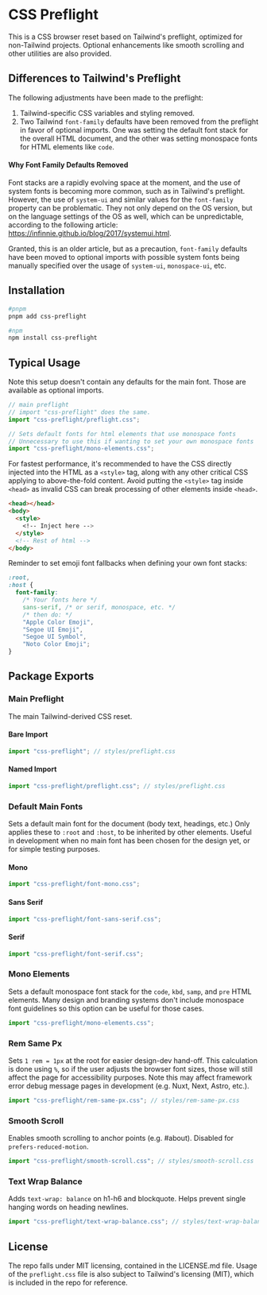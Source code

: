 # CSS Preflight

This is a CSS browser reset based on Tailwind's preflight, optimized for
non-Tailwind projects. Optional enhancements like smooth scrolling and
other utilities are also provided.

## Differences to Tailwind's Preflight

The following adjustments have been made to the preflight:

1. Tailwind-specific CSS variables and styling removed.
2. Two Tailwind `font-family` defaults have been removed from the
   preflight in favor of optional imports. One was setting the
   default font stack for the overall HTML document, and the other
   was setting monospace fonts for HTML elements like `code`.

#### Why Font Family Defaults Removed

Font stacks are a rapidly evolving space at the moment, and the use of
system fonts is becoming more common, such as in Tailwind's
preflight. However, the use of `system-ui` and similar values for the `font-family`
property can be problematic. They not only depend on the OS version,
but on the language settings of the OS as well, which can be unpredictable,
according to the following article: https://infinnie.github.io/blog/2017/systemui.html.

Granted, this is an older article, but as a precaution, `font-family` defaults
have been moved to optional imports with possible system fonts being manually
specified over the usage of `system-ui`, `monospace-ui`, etc.

## Installation

```bash
#pnpm
pnpm add css-preflight

#npm
npm install css-preflight
```

## Typical Usage

Note this setup doesn't contain any defaults for the main font. Those are
available as optional imports.

```javascript
// main preflight
// import "css-preflight" does the same.
import "css-preflight/preflight.css";

// Sets default fonts for html elements that use monospace fonts
// Unnecessary to use this if wanting to set your own monospace fonts
import "css-preflight/mono-elements.css";
```

For fastest performance, it's recommended to have the CSS directly
injected into the HTML as a `<style>` tag, along with any other critical
CSS applying to above-the-fold content. Avoid putting the `<style>` tag
inside `<head>` as invalid CSS can break processing of other elements
inside `<head>`.

```html
<head></head>
<body>
  <style>
    <!-- Inject here -->
  </style>
  <!-- Rest of html -->
</body>
```

Reminder to set emoji font fallbacks when defining your own
font stacks:

```css
:root,
:host {
  font-family:
    /* Your fonts here */
    sans-serif, /* or serif, monospace, etc. */
    /* then do: */
    "Apple Color Emoji",
    "Segoe UI Emoji",
    "Segoe UI Symbol",
    "Noto Color Emoji";
}
```

## Package Exports

### Main Preflight

The main Tailwind-derived CSS reset.

#### Bare Import

```javascript
import "css-preflight"; // styles/preflight.css
```

#### Named Import

```javascript
import "css-preflight/preflight.css"; // styles/preflight.css
```

### Default Main Fonts

Sets a default main font for the document (body text, headings, etc.) Only applies these
to `:root` and `:host`, to be inherited by other elements. Useful in development when
no main font has been chosen for the design yet, or for simple testing purposes.

#### Mono

```javascript
import "css-preflight/font-mono.css";
```

#### Sans Serif

```javascript
import "css-preflight/font-sans-serif.css";
```

#### Serif

```javascript
import "css-preflight/font-serif.css";
```

### Mono Elements

Sets a default monospace font stack for the `code`, `kbd`, `samp`, and `pre`
HTML elements. Many design and branding systems don't include
monospace font guidelines so this option can be useful for those cases.

```javascript
import "css-preflight/mono-elements.css";
```

### Rem Same Px

Sets `1 rem = 1px` at the root for easier design-dev hand-off. This calculation
is done using `%`, so if the user adjusts the browser font sizes, those will
still affect the page for accessibility purposes. Note this may affect
framework error debug message pages in development (e.g. Nuxt, Next, Astro, etc.).

```javascript
import "css-preflight/rem-same-px.css"; // styles/rem-same-px.css
```

### Smooth Scroll

Enables smooth scrolling to anchor points (e.g. #about). Disabled for `prefers-reduced-motion`.

```javascript
import "css-preflight/smooth-scroll.css"; // styles/smooth-scroll.css
```

### Text Wrap Balance

Adds `text-wrap: balance` on h1-h6 and blockquote. Helps prevent single hanging words on
heading newlines.

```javascript
import "css-preflight/text-wrap-balance.css"; // styles/text-wrap-balance.css
```

## License

The repo falls under MIT licensing, contained in the LICENSE.md file.
Usage of the `preflight.css` file is also subject to Tailwind's licensing (MIT), which is included
in the repo for reference.
